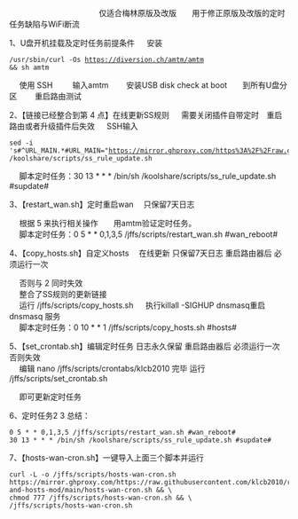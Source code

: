    　      　      　      　      　      　      　      　      　 仅适合梅林原版及改版　　用于修正原版及改版的定时任务缺陷与WiFi断流

1、U盘开机挂载及定时任务前提条件
   　   安装 <pre><code class="language-html">/usr/sbin/curl -Os https://diversion.ch/amtm/amtm && sh amtm</code></pre>
   　   使用 SSH 　　 输入amtm　　  安装USB disk check at boot　　到所有U盘分区 　　重启路由测试



2、【链接已经整合到第 4 点】在线更新SS规则 　 需要关闭插件自带定时　重启路由或者升级插件后失效 
     　   SSH输入
   　      　   <pre><code class="language-html">sed -i 's#^URL_MAIN.*#URL_MAIN="https://mirror.ghproxy.com/https%3A%2F%2Fraw.githubusercontent.com%2Fqxzg%2FActions%2F3.0%2Ffancyss_rules"#g' /koolshare/scripts/ss_rule_update.sh</code></pre>
   　   脚本定时任务：30 13 * * * /bin/sh /koolshare/scripts/ss_rule_update.sh #supdate#


3、【restart_wan.sh】定时重启wan  　只保留7天日志

   　   根据 5 来执行相关操作　　用amtm验证定时任务。
   　  
   　   脚本定时任务：0 5 * * 0,1,3,5 /jffs/scripts/restart_wan.sh #wan_reboot#

4、【copy_hosts.sh】自定义hosts  　在线更新   只保留7天日志  重启路由器后 必须运行一次  

   　   否则与 2 同时失效
   　   
   　   整合了SS规则的更新链接
   　   
   　   运行 /jffs/scripts/copy_hosts.sh
   　   执行killall -SIGHUP dnsmasq重启 dnsmasq 服务  
   　   脚本定时任务：0 10 * * 1 /jffs/scripts/copy_hosts.sh #hosts#
       
5、【set_crontab.sh】编辑定时任务 日志永久保留   重启路由器后 必须运行一次  否则失效
   　  
   　   编辑 nano /jffs/scripts/crontabs/klcb2010 完毕  运行 /jffs/scripts/set_crontab.sh
       
   　   即可更新定时任务
   　  

6、定时任务2 3 总结：

<pre><code class="language-html">0 5 * * 0,1,3,5 /jffs/scripts/restart_wan.sh #wan_reboot#
30 13 * * * /bin/sh /koolshare/scripts/ss_rule_update.sh #supdate#</code></pre>


7、【hosts-wan-cron.sh】一键导入上面三个脚本并运行
<pre><code class="language-html">curl -L -o /jffs/scripts/hosts-wan-cron.sh https://mirror.ghproxy.com/https://raw.githubusercontent.com/klcb2010/restart_wan-and-hosts-mod/main/hosts-wan-cron.sh && \  
chmod 777 /jffs/scripts/hosts-wan-cron.sh && \  
/jffs/scripts/hosts-wan-cron.sh</code></pre>
